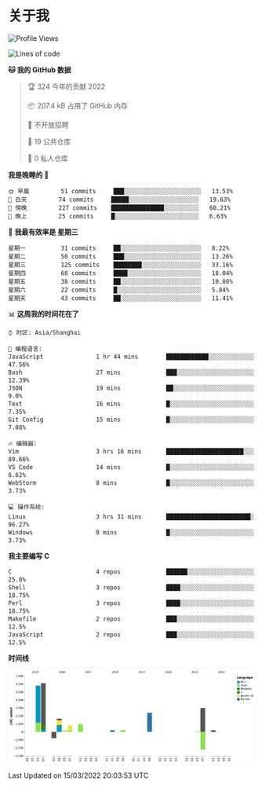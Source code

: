 # 关于我

<!--START_SECTION:waka-->
![Profile Views](http://img.shields.io/badge/%E4%B8%AA%E4%BA%BA%E5%B0%81%E9%9D%A2%E8%A7%82%E7%9C%8B%E6%AC%A1%E6%95%B0-29-blue)

![Lines of code](https://img.shields.io/badge/%E4%BB%8E%E3%80%8C%E4%BD%A0%E5%A5%BD%E4%B8%96%E7%95%8C%E3%80%8D%E6%88%91%E5%B7%B2%E7%BB%8F%E5%86%99%E4%BA%86-19%20Thousand%20%E8%A1%8C%E4%BB%A3%E7%A0%81-blue)

**🐱 我的 GitHub 数据** 

> 🏆 324 今年的贡献 2022
 > 
> 📦 207.4 kB 占用了 GitHub 内存 
 > 
> 🚫 不开放招聘
 > 
> 📜 19 公共仓库 
 > 
> 🔑 0 私人仓库  
 > 
**我是晚睡的 🦉** 

```text
🌞 早晨         51 commits     ███░░░░░░░░░░░░░░░░░░░░░░   13.53% 
🌆 白天         74 commits     █████░░░░░░░░░░░░░░░░░░░░   19.63% 
🌃 傍晚         227 commits    ███████████████░░░░░░░░░░   60.21% 
🌙 晚上         25 commits     █░░░░░░░░░░░░░░░░░░░░░░░░   6.63%

```
📅 **我最有效率是 星期三** 

```text
星期一          31 commits     ██░░░░░░░░░░░░░░░░░░░░░░░   8.22% 
星期二          50 commits     ███░░░░░░░░░░░░░░░░░░░░░░   13.26% 
星期三          125 commits    ████████░░░░░░░░░░░░░░░░░   33.16% 
星期四          68 commits     ████░░░░░░░░░░░░░░░░░░░░░   18.04% 
星期五          38 commits     ██░░░░░░░░░░░░░░░░░░░░░░░   10.08% 
星期六          22 commits     █░░░░░░░░░░░░░░░░░░░░░░░░   5.84% 
星期天          43 commits     ██░░░░░░░░░░░░░░░░░░░░░░░   11.41%

```


📊 **这周我的时间花在了** 

```text
⌚︎ 时区: Asia/Shanghai

💬 编程语言: 
JavaScript               1 hr 44 mins        ████████████░░░░░░░░░░░░░   47.56% 
Bash                     27 mins             ███░░░░░░░░░░░░░░░░░░░░░░   12.39% 
JSON                     19 mins             ██░░░░░░░░░░░░░░░░░░░░░░░   9.0% 
Text                     16 mins             █░░░░░░░░░░░░░░░░░░░░░░░░   7.35% 
Git Config               15 mins             █░░░░░░░░░░░░░░░░░░░░░░░░   7.08%

🔥 编辑器: 
Vim                      3 hrs 16 mins       ██████████████████████░░░   89.66% 
VS Code                  14 mins             █░░░░░░░░░░░░░░░░░░░░░░░░   6.62% 
WebStorm                 8 mins              █░░░░░░░░░░░░░░░░░░░░░░░░   3.73%

💻 操作系统: 
Linux                    3 hrs 31 mins       ████████████████████████░   96.27% 
Windows                  8 mins              █░░░░░░░░░░░░░░░░░░░░░░░░   3.73%

```

**我主要编写 C** 

```text
C                        4 repos             ██████░░░░░░░░░░░░░░░░░░░   25.0% 
Shell                    3 repos             ████░░░░░░░░░░░░░░░░░░░░░   18.75% 
Perl                     3 repos             ████░░░░░░░░░░░░░░░░░░░░░   18.75% 
Makefile                 2 repos             ███░░░░░░░░░░░░░░░░░░░░░░   12.5% 
JavaScript               2 repos             ███░░░░░░░░░░░░░░░░░░░░░░   12.5%

```


**时间线**

![Chart not found](https://raw.githubusercontent.com/Arondight/Arondight/master/charts/bar_graph.png) 


 Last Updated on 15/03/2022 20:03:53 UTC
<!--END_SECTION:waka-->
